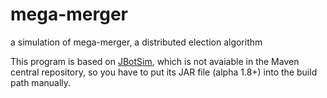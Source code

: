 # mega-merger
a simulation of mega-merger, a distributed election algorithm

This program is based on [JBotSim](http://jbotsim.sourceforge.net/), which is not avaiable in the Maven central repository, so you have to put its JAR file (alpha 1.8+) into the build path manually.
